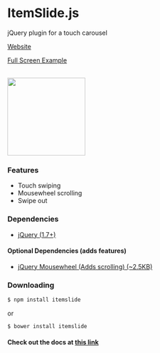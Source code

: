 ItemSlide.js
===================

jQuery plugin for a touch carousel

[Website](http://itemslide.github.io/)

[Full Screen Example](http://itemslide.github.io/examples/fullscreen_navigation/)

<br/>
<img src="http://itemslide.github.io/website-src/img/Tested.svg" style="height:175px;"/>
<br/>

### Features
- Touch swiping
- Mousewheel scrolling
- Swipe out

### Dependencies
- [jQuery (1.7+)](http://jquery.com/)

#### Optional Dependencies (adds features)
- [jQuery Mousewheel (Adds scrolling) (~2.5KB)](http://itemslide.github.io/dependencies/jquery.mousewheel.min.js)


### Downloading

```bash
$ npm install itemslide
```
or
```bash
$ bower install itemslide
```

#### Check out the docs at [this link](http://itemslide.github.io/docs)